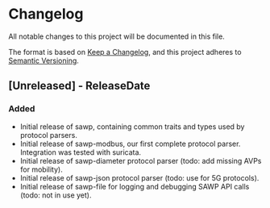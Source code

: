 # Changelog
All notable changes to this project will be documented in this file.

The format is based on [Keep a Changelog](https://keepachangelog.com/en/1.0.0/),
and this project adheres to [Semantic Versioning](https://semver.org/spec/v2.0.0.html).

## [Unreleased] - ReleaseDate
### Added
- Initial release of sawp, containing common traits and types used by protocol parsers.
- Initial release of sawp-modbus, our first complete protocol parser. Integration was tested
  with suricata.
- Initial release of sawp-diameter protocol parser (todo: add missing AVPs for mobility).
- Initial release of sawp-json protocol parser (todo: use for 5G protocols).
- Initial release of sawp-file for logging and debugging SAWP API calls (todo: not in use yet).
